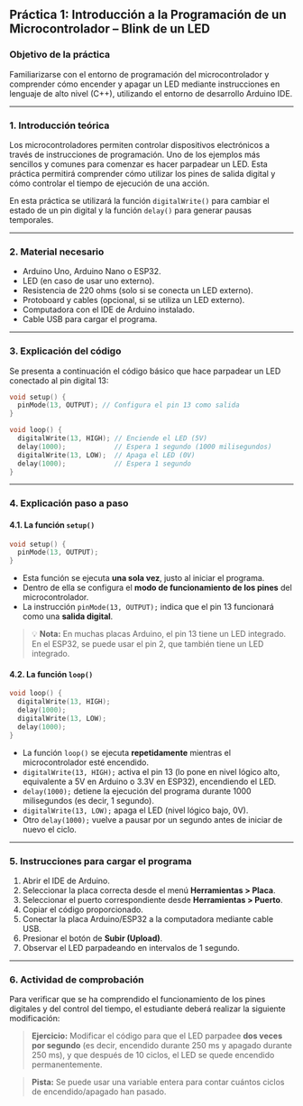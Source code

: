 ## **Práctica 1: Introducción a la Programación de un Microcontrolador – Blink de un LED**

### **Objetivo de la práctica**

Familiarizarse con el entorno de programación del microcontrolador y comprender cómo encender y apagar un LED mediante instrucciones en lenguaje de alto nivel (C++), utilizando el entorno de desarrollo Arduino IDE.

---

### **1. Introducción teórica**

Los microcontroladores permiten controlar dispositivos electrónicos a través de instrucciones de programación. Uno de los ejemplos más sencillos y comunes para comenzar es hacer parpadear un LED. Esta práctica permitirá comprender cómo utilizar los pines de salida digital y cómo controlar el tiempo de ejecución de una acción.

En esta práctica se utilizará la función `digitalWrite()` para cambiar el estado de un pin digital y la función `delay()` para generar pausas temporales.

---

### **2. Material necesario**

* Arduino Uno, Arduino Nano o ESP32.
* LED (en caso de usar uno externo).
* Resistencia de 220 ohms (solo si se conecta un LED externo).
* Protoboard y cables (opcional, si se utiliza un LED externo).
* Computadora con el IDE de Arduino instalado.
* Cable USB para cargar el programa.

---

### **3. Explicación del código**

Se presenta a continuación el código básico que hace parpadear un LED conectado al pin digital 13:

```cpp
void setup() {
  pinMode(13, OUTPUT); // Configura el pin 13 como salida
}

void loop() {
  digitalWrite(13, HIGH); // Enciende el LED (5V)
  delay(1000);            // Espera 1 segundo (1000 milisegundos)
  digitalWrite(13, LOW);  // Apaga el LED (0V)
  delay(1000);            // Espera 1 segundo
}
```

---

### **4. Explicación paso a paso**

#### **4.1. La función `setup()`**

```cpp
void setup() {
  pinMode(13, OUTPUT);
}
```

* Esta función se ejecuta **una sola vez**, justo al iniciar el programa.
* Dentro de ella se configura el **modo de funcionamiento de los pines** del microcontrolador.
* La instrucción `pinMode(13, OUTPUT);` indica que el pin 13 funcionará como una **salida digital**.

> 💡 **Nota:** En muchas placas Arduino, el pin 13 tiene un LED integrado. En el ESP32, se puede usar el pin 2, que también tiene un LED integrado.

#### **4.2. La función `loop()`**

```cpp
void loop() {
  digitalWrite(13, HIGH);
  delay(1000);
  digitalWrite(13, LOW);
  delay(1000);
}
```

* La función `loop()` se ejecuta **repetidamente** mientras el microcontrolador esté encendido.
* `digitalWrite(13, HIGH);` activa el pin 13 (lo pone en nivel lógico alto, equivalente a 5V en Arduino o 3.3V en ESP32), encendiendo el LED.
* `delay(1000);` detiene la ejecución del programa durante 1000 milisegundos (es decir, 1 segundo).
* `digitalWrite(13, LOW);` apaga el LED (nivel lógico bajo, 0V).
* Otro `delay(1000);` vuelve a pausar por un segundo antes de iniciar de nuevo el ciclo.

---

### **5. Instrucciones para cargar el programa**

1. Abrir el IDE de Arduino.
2. Seleccionar la placa correcta desde el menú **Herramientas > Placa**.
3. Seleccionar el puerto correspondiente desde **Herramientas > Puerto**.
4. Copiar el código proporcionado.
5. Conectar la placa Arduino/ESP32 a la computadora mediante cable USB.
6. Presionar el botón de **Subir (Upload)**.
7. Observar el LED parpadeando en intervalos de 1 segundo.

---

### **6. Actividad de comprobación**

Para verificar que se ha comprendido el funcionamiento de los pines digitales y del control del tiempo, el estudiante deberá realizar la siguiente modificación:

> **Ejercicio:** Modificar el código para que el LED parpadee **dos veces por segundo** (es decir, encendido durante 250 ms y apagado durante 250 ms), y que después de 10 ciclos, el LED se quede encendido permanentemente.

> **Pista:** Se puede usar una variable entera para contar cuántos ciclos de encendido/apagado han pasado.


